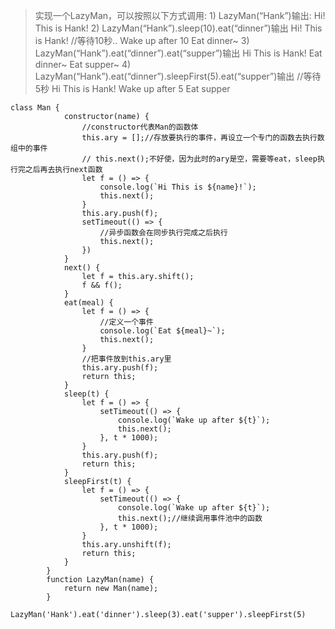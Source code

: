 > 实现一个LazyMan，可以按照以下方式调用:
         1) LazyMan(“Hank”)输出:
         Hi! This is Hank!
        2) LazyMan(“Hank”).sleep(10).eat(“dinner”)输出
         Hi! This is Hank!
         //等待10秒..
         Wake up after 10
         Eat dinner~
        3) LazyMan(“Hank”).eat(“dinner”).eat(“supper”)输出
         Hi This is Hank!
         Eat dinner~
         Eat supper~
        4) LazyMan(“Hank”).eat(“dinner”).sleepFirst(5).eat(“supper”)输出
         //等待5秒
         Hi This is Hank!
         Wake up after 5
         Eat supper

```
class Man {
            constructor(name) {
                //constructor代表Man的函数体
                this.ary = [];//存放要执行的事件，再设立一个专门的函数去执行数组中的事件
                // this.next();不好使，因为此时的ary是空，需要等eat，sleep执行完之后再去执行next函数
                let f = () => {
                    console.log(`Hi This is ${name}!`);
                    this.next();
                }
                this.ary.push(f);
                setTimeout(() => {
                    //异步函数会在同步执行完成之后执行
                    this.next();
                })
            }
            next() {
                let f = this.ary.shift();
                f && f();
            }
            eat(meal) {
                let f = () => {
                    //定义一个事件
                    console.log(`Eat ${meal}~`);
                    this.next();
                }
                //把事件放到this.ary里
                this.ary.push(f);
                return this;
            }
            sleep(t) {
                let f = () => {
                    setTimeout(() => {
                        console.log(`Wake up after ${t}`);
                        this.next();
                    }, t * 1000);
                }
                this.ary.push(f);
                return this;
            }
            sleepFirst(t) {
                let f = () => {
                    setTimeout(() => {
                        console.log(`Wake up after ${t}`);
                        this.next();//继续调用事件池中的函数
                    }, t * 1000);
                }
                this.ary.unshift(f);
                return this;
            }
        }
        function LazyMan(name) {
            return new Man(name);
        }
        LazyMan('Hank').eat('dinner').sleep(3).eat('supper').sleepFirst(5)
```